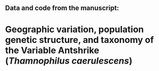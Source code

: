 ## Data and code from the manuscript:
# Geographic variation, population genetic structure, and taxonomy of the Variable Antshrike (<i>Thamnophilus caerulescens</i>)
